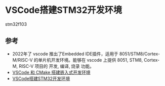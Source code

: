 # VSCode搭建STM32开发环境
stm32f103


## 参考
- 2022年了 vscode 推出了Embedded IDE插件，适用于 8051/STM8/Cortex-M/RISC-V 的单片机开发环境。能够在 vscode 上提供 8051, STM8, Cortex-M, RISC-V 项目的 开发, 编译, 烧录 功能。
- [VSCode 和 CMake 搭建嵌入式开发环境](https://blog.csdn.net/jf_52001760/article/details/126826393)
- [VSCode搭建STM32开发环境](https://blog.csdn.net/m0_47329175/article/details/122607874)